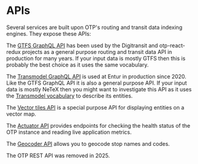 # APIs

Several services are built upon OTP's routing and transit data indexing engines. They expose these APIs:

The [GTFS GraphQL API](GTFS-GraphQL-API.md) has been used by the Digitransit and otp-react-redux 
projects as a general purpose routing and transit data API in production for many years. 
If your input data is mostly GTFS then this is probably the best choice as it uses the same vocabulary.

The [Transmodel GraphQL API](TransmodelApi.md) is used at
Entur in production since 2020. Like the GTFS GraphQL API it is also a general purpose API.
If your input data is mostly NeTeX then you might want to investigate
this API as it uses the [Transmodel vocabulary](https://en.wikipedia.org/wiki/Transmodel) to describe 
its entities.

The [Vector tiles API](../sandbox/MapboxVectorTilesApi.md) is a special purpose API for displaying
entities on a vector map.

The [Actuator API](../sandbox/ActuatorAPI.md) provides endpoints for checking the health status of the
OTP instance and reading live application metrics. 

The [Geocoder API](../sandbox/GeocoderAPI.md) allows you to geocode stop names and codes.

The OTP REST API was removed in 2025.

